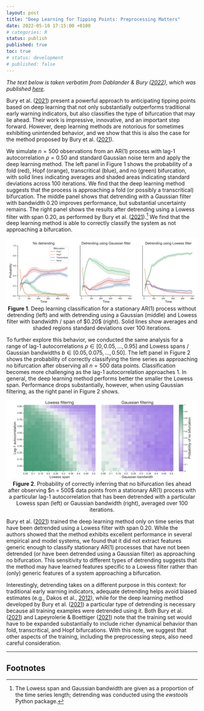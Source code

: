```yaml
---
layout: post
title: "Deep Learning for Tipping Points: Preprocessing Matters"
date: 2022-05-10 17:15:00 +0100
# categories: R
status: publish
published: true
toc: true
# status: development
# published: false
---
```

 

 
*The text below is taken verbatim from Dablander & Bury ([2022](https://psyarxiv.com/j7xug)), which was published [here](https://www.pnas.org/doi/10.1073/pnas.2207720119).*
 
Bury et al. ([2021](https://www.pnas.org/content/118/39/e2106140118.short)) present a powerful approach to anticipating tipping points based on deep learning that not only substantially outperforms traditional early warning indicators, but also classifies the type of bifurcation that may lie ahead. Their work is impressive, innovative, and an important step forward. However, deep learning methods are notorious for sometimes exhibiting unintended behavior, and we show that this is also the case for the method proposed by Bury et al. ([2021](https://www.pnas.org/content/118/39/e2106140118.short)).
 
We simulate $n = 500$ observations from an AR(1) process with lag-1 autocorrelation $\rho = 0.50$ and standard Gaussian noise term and apply the deep learning method. The left panel in Figure 1 shows the probability of a fold (red), Hopf (orange), transcritical (blue), and no (green) bifurcation, with solid lines indicating averages and shaded areas indicating standard deviations across 100 iterations. We find that the deep learning method suggests that the process is approaching a fold (or possibly a transcritical) bifurcation. The middle panel shows that detrending with a Gaussian filter with bandwidth $0.20$ improves performance, but substantial uncertainty remains. The right panel shows the results after detrending using a Lowess filter with span $0.20$, as performed by Bury et al. ([2021](https://www.pnas.org/content/118/39/e2106140118.short)).[^1] We find that the deep learning method is able to correctly classify the system as not approaching a bifurcation.
 
<div style='text-align: center;'>
  <img src="../assets/img/Figure-1-Deep-EWS.png" />
  <figcaption class="smaller-caption"><b>Figure 1</b>. Deep learning classification for a stationary AR(1) process without detrending (left) and with detrending using a Gaussian (middle) and Lowess filter with bandwidth / span of $0.20$ (right). Solid lines show averages and shaded regions standard deviations over 100 iterations.</figcaption>
</div>
 
To further explore this behavior, we conducted the same analysis for a range of lag-1 autocorrelations $\rho \in [0, 0.05, \ldots, 0.95]$ and Lowess spans / Gaussian bandwidths $b \in [0.05, 0.075, \ldots, 0.50]$. The left panel in Figure 2 shows the probability of correctly classifying the time series as approaching no bifurcation after observing all $n = 500$ data points. Classification becomes more challenging as the lag-1 autocorrelation approaches 1. In general, the deep learning method performs better the smaller the Lowess span. Performance drops substantially, however, when using Gaussian filtering, as the right panel in Figure 2 shows.
 
<div style='text-align: center;'>
  <img src="../assets/img/Figure-2-Deep-EWS.png" />
  <figcaption class="smaller-caption"><b>Figure 2</b>. Probability of correctly inferring that no bifurcation lies ahead after observing $n = 500$ data points from a stationary AR(1) process with a particular lag-1 autocorrelation that has been detrended with a particular Lowess span (left) or Gaussian bandwidth (right), averaged over 100 iterations.</figcaption>
</div>
 
Bury et al. ([2021](https://www.pnas.org/content/118/39/e2106140118.short)) trained the deep learning method only on time series that have been detrended using a Lowess filter with span $0.20$. While the authors showed that the method exhibits excellent performance in several empirical and model systems, we found that it did not extract features generic enough to classify stationary AR(1) processes that have not been detrended (or have been detrended using a Gaussian filter) as approaching no bifurcation. This sensitivity to different types of detrending suggests that the method may have learned features specific to a Lowess filter rather than (only) generic features of a system approaching a bifurcation.
 
Interestingly, detrending takes on a different purpose in this context: for traditional early warning indicators, adequate detrending helps avoid biased estimates (e.g., Dakos et al., [2012](https://journals.plos.org/plosone/article?id=10.1371/journal.pone.0041010)), while for the deep learning method developed by Bury et al. ([2021](https://www.pnas.org/content/118/39/e2106140118.short)) a particular type of detrending is necessary because all training examples were detrended using it. Both Bury et al. ([2021](https://www.pnas.org/content/118/39/e2106140118.short)) and Lapeyrolerie & Boettiger ([2021](https://www.pnas.org/doi/10.1073/pnas.2115605118)) note that the training set would have to be expanded substantially to include richer dynamical behavior than fold, transcritical, and Hopf bifurcations. With this note, we suggest that other aspects of the training, including the preprocessing steps, also need careful consideration.
 
---
 
## Footnotes
[^1]: The Lowess span and Gaussian bandwidth are given as a proportion of the time series length; detrending was conducted using the *ewstools* Python package.
